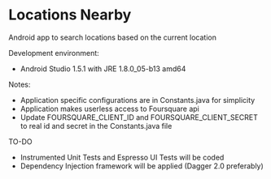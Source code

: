 # Locations Nearby
Android app to search locations based on the current location

Development environment:
- Android Studio 1.5.1 with JRE 1.8.0_05-b13 amd64

Notes:
- Application specific configurations are in Constants.java for simplicity
- Application makes userless access to Foursquare api
- Update FOURSQUARE_CLIENT_ID and FOURSQUARE_CLIENT_SECRET to real id and secret in the Constants.java file

TO-DO
- Instrumented Unit Tests and Espresso UI Tests will be coded
- Dependency Injection framework will be applied (Dagger 2.0 preferably)
